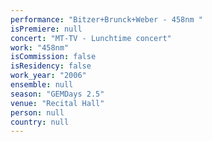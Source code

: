 ```yaml
---
performance: "Bitzer+Brunck+Weber - 458nm "
isPremiere: null
concert: "MT-TV - Lunchtime concert"
work: "458nm"
isCommission: false
isResidency: false
work_year: "2006"
ensemble: null
season: "GEMDays 2.5"
venue: "Recital Hall"
person: null
country: null
---
```


